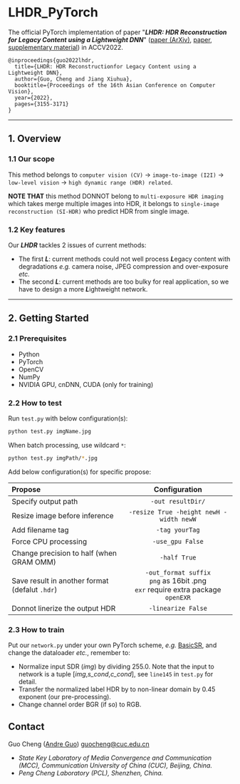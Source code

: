 # LHDR_PyTorch
The official PyTorch implementation of paper
"***LHDR: HDR Reconstruction for Legacy Content using a Lightweight DNN***"
([paper (ArXiv)](https://arxiv.org/abs/2211.11270),
[paper](https://openaccess.thecvf.com/content/ACCV2022/papers/Guo_LHDR_HDR_Reconstruction_for_Legacy_Content_using_a_Lightweight_DNN_ACCV_2022_paper.pdf),
[supplementary material](https://openaccess.thecvf.com/content/ACCV2022/supplemental/Guo_LHDR_HDR_Reconstruction_ACCV_2022_supplemental.pdf))
in ACCV2022.
    
    @inproceedings{guo2022lhdr,
      title={LHDR: HDR Reconstructionfor Legacy Content using a Lightweight DNN}, 
      author={Guo, Cheng and Jiang Xiuhua},
      booktitle={Proceedings of the 16th Asian Conference on Computer Vision},
      year={2022},
      pages={3155-3171}
    }

---

## 1. Overview

### 1.1 Our scope

This method belongs to ```computer vision (CV)```
 -> ```image-to-image (I2I)``` -> ```low-level vision```
 -> ```high dynamic range (HDR) related```.

**NOTE THAT** this method DONNOT belong to ```multi-exposure HDR imaging``` which
takes merge multiple images into HDR, it belongs to ```single-image reconstruction (SI-HDR)```
who predict HDR from single image.

### 1.2 Key features

Our ***LHDR*** tackles 2 issues of current methods:

- The first ***L***: current methods could not well process ***L***egacy content with degradations *e.g.*
camera noise, JPEG compression and over-exposure *etc.*
- The second ***L***: current methods are too bulky for real application,
so we have to design a more ***L***ightweight network.

---

## 2. Getting Started

### 2.1 Prerequisites

- Python
- PyTorch
- OpenCV
- NumPy
- NVIDIA GPU, cnDNN, CUDA (only for training)

### 2.2 How to test

Run `test.py` with below configuration(s):

```bash
python test.py imgName.jpg
```

When batch processing, use wildcard `*`:

```bash
python test.py imgPath/*.jpg
```

Add below configuration(s) for specific propose:

| Propose                                                      |                                    Configuration                                     |
|:-------------------------------------------------------------|:------------------------------------------------------------------------------------:|
| Specify output path                                          |                                  `-out resultDir/`                                   |
| Resize image before inference                                |                       `-resize True -height newH -width newW`                        |
| Add filename tag                                             |                                    `-tag yourTag`                                    |
| Force CPU processing                                         |                                   `-use_gpu False`                                   |
| Change precision to half (when GRAM OMM)                     |                                     `-half True`                                     |
| Save result in another format (defalut `.hdr`)               | `-out_format suffix`<br>`png` as 16bit .png<br>`exr` require extra package `openEXR` |
| Donnot linerize the output HDR                               |                                  `-linearize False`                                  |



### 2.3 How to train

Put our ```network.py``` under your own PyTorch scheme, *e.g.* [BasicSR](https://github.com/xinntao/BasicSR), 
and change the dataloader *etc.*, remember to:

- Normalize input SDR (*img*) by dividing 255.0.
Note that the input to network is a tuple [*img*,*s_cond*,*c_cond*],
see ```line145``` in ```test.py``` for detail.
- Transfer the normalized label HDR by to non-linear domain
by 0.45 exponent (our pre-processing).
- Change channel order BGR (if so) to RGB.

## Contact

Guo Cheng ([Andre Guo](https://orcid.org/orcid=0000-0002-2660-2267)) guocheng@cuc.edu.cn

- *State Key Laboratory of Media Convergence and Communication (MCC),
Communication University of China (CUC), Beijing, China.*
- *Peng Cheng Laboratory (PCL), Shenzhen, China.*
